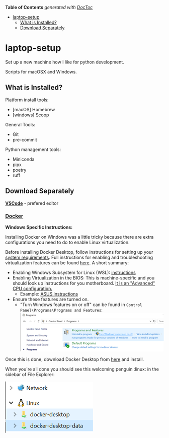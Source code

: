 <!-- START doctoc generated TOC please keep comment here to allow auto update -->
<!-- DON'T EDIT THIS SECTION, INSTEAD RE-RUN doctoc TO UPDATE -->
**Table of Contents**  *generated with [DocToc](https://github.com/thlorenz/doctoc)*

- [laptop-setup](#laptop-setup)
  - [What is Installed?](#what-is-installed)
  - [Download Separately](#download-separately)

<!-- END doctoc generated TOC please keep comment here to allow auto update -->

# laptop-setup
Set up a new machine how I like for python development.

Scripts for macOSX and Windows.

## What is Installed?

Platform install tools:
- [macOS] Homebrew
- [windows] Scoop

General Tools:
- Git
- pre-commit

Python management tools:
- Miniconda
- pipx
- poetry
- ruff

## Download Separately

[**VSCode**](https://code.visualstudio.com/download) - prefered editor

### [Docker](https://www.docker.com/products/docker-desktop/)

**Windows Specific Instructions:**

Installing Docker on Windows was a little tricky because there are extra configurations you need to do to enable Linux virtualization.

Before installing Docker Desktop, follow instructions for setting up your [system requirements](https://docs.docker.com/desktop/install/windows-install/). Full instructions for enabling and troubleshooting virtualization features can be found [here](https://docs.docker.com/desktop/troubleshoot/topics/#virtualization). A short summary:
- Enabling Windows Subsystem for Linux (WSL): [instructions](https://learn.microsoft.com/en-us/windows/wsl/install)
- Enabling Virtualization in the BIOS: This is machine-specific and you should look up instructions for you motherboard. [It is an "Advanced" CPU configuration.](https://www.virtualmetric.com/blog/how-to-enable-hardware-virtualization)
    - Example: [ASUS instructions](https://www.asus.com/us/support/faq/1045141/)
- Ensure these features are turned on.
    - "Turn Windows features on or off" can be found in `Control Panel\Programs\Programs and Features`:
    ![control-panel](./assets/windows-features.png)

Once this is done, download Docker Desktop from [here](https://www.docker.com/products/docker-desktop/) and install.

When you're all done you should see this welcoming penguin :linux: in the sidebar of File Explorer:

![sidebar](./assets/linux-sidebar.png)
